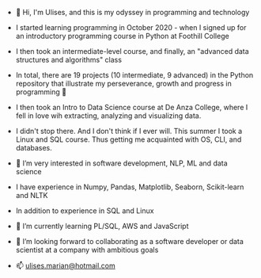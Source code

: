 - 👋 Hi, I'm Ulises, and this is my odyssey in programming and technology
- I started learning programming in October 2020 - when I signed up for an introductory programming course in Python at Foothill College
- I then took an intermediate-level course, and finally, an "advanced data structures and algorithms" class
- In total, there are 19 projects (10 intermediate, 9 advanced) in the Python repository that illustrate my perseverance, growth and progress in programming :muscle:

- I then took an Intro to Data Science course at De Anza College, where I fell in love wih extracting, analyzing and visualizing data.

- I didn't stop there. And I don't think if I ever will. This summer I took a Linux and SQL course. Thus getting me acquainted with OS, CLI, and databases.
 
- 👀 I’m very interested in software development, NLP, ML and data science
- I have experience in Numpy, Pandas, Matplotlib, Seaborn, Scikit-learn and NLTK
- In addition to experience in SQL and Linux
- 🌱 I’m currently learning PL/SQL, AWS and JavaScript
- 💞️ I’m looking forward to collaborating as a software developer or data scientist at a company with ambitious goals
- 📫 ulises.marian@hotmail.com
